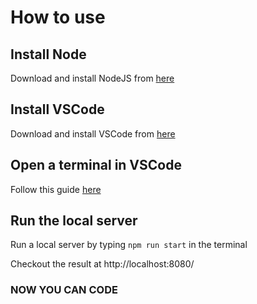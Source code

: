 # How to use

## Install Node

Download and install NodeJS from [here](https://nodejs.org/en/)

## Install VSCode

Download and install VSCode from [here](https://code.visualstudio.com/)

## Open a terminal in VSCode

Follow this guide [here](https://code.visualstudio.com/docs/editor/integrated-terminal)

## Run the local server

Run a local server by typing `npm run start` in the terminal

Checkout the result at http://localhost:8080/

### NOW YOU CAN CODE
